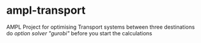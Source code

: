 # ampl-transport
AMPL Project for optimising Transport systems between three destinations
do _option solver "gurobi"_ before you start the calculations
